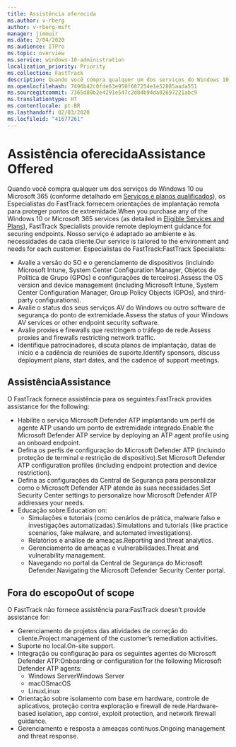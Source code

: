 ```yaml
---
title: Assistência oferecida
ms.author: v-rberg
author: v-rberg-msft
manager: jimmuir
ms.date: 2/04/2020
ms.audience: ITPro
ms.topic: overview
ms.service: windows-10-administration
localization_priority: Priority
ms.collection: FastTrack
description: Quando você compra qualquer um dos serviços do Windows 10 ou Microsoft 365, os Especialistas do FastTrack fornecem orientações de implantação remota para proteger pontos de extremidade. Nosso serviço é adaptado ao ambiente e às necessidades de cada cliente.
ms.openlocfilehash: 7496b42c0fde63e950f687254e1e52085aada551
ms.sourcegitcommit: 7365d80b2e4291e547c2d84b94da02697221abc9
ms.translationtype: HT
ms.contentlocale: pt-BR
ms.lasthandoff: 02/03/2020
ms.locfileid: "41677261"
---
```

# <a name="assistance-offered"></a><span data-ttu-id="ef83e-104">Assistência oferecida</span><span class="sxs-lookup"><span data-stu-id="ef83e-104">Assistance Offered</span></span>  

<span data-ttu-id="ef83e-105">Quando você compra qualquer um dos serviços do Windows 10 ou Microsoft 365 (conforme detalhado em [Serviços e planos qualificados](M365-eligible-services-and-plans.md)), os Especialistas do FastTrack fornecem orientações de implantação remota para proteger pontos de extremidade.</span><span class="sxs-lookup"><span data-stu-id="ef83e-105">When you purchase any of the Windows 10 or Microsoft 365 services (as detailed in [Eligible Services and Plans](M365-eligible-services-and-plans.md)), FastTrack Specialists provide remote deployment guidance for securing endpoints.</span></span> <span data-ttu-id="ef83e-106">Nosso serviço é adaptado ao ambiente e às necessidades de cada cliente.</span><span class="sxs-lookup"><span data-stu-id="ef83e-106">Our service is tailored to the environment and needs for each customer.</span></span> <span data-ttu-id="ef83e-107">Especialistas do FastTrack:</span><span class="sxs-lookup"><span data-stu-id="ef83e-107">FastTrack Specialists:</span></span>
- <span data-ttu-id="ef83e-108">Avalie a versão do SO e o gerenciamento de dispositivos (incluindo Microsoft Intune, System Center Configuration Manager, Objetos de Política de Grupo (GPOs) e configurações de terceiros).</span><span class="sxs-lookup"><span data-stu-id="ef83e-108">Assess the OS version and device management (including Microsoft Intune, System Center Configuration Manager, Group Policy Objects (GPOs), and third-party configurations).</span></span>
- <span data-ttu-id="ef83e-109">Avalie o status dos seus serviços AV do Windows ou outro software de segurança do ponto de extremidade.</span><span class="sxs-lookup"><span data-stu-id="ef83e-109">Assess the status of your Windows AV services or other endpoint security software.</span></span>
- <span data-ttu-id="ef83e-110">Avalie proxies e firewalls que restringem o tráfego de rede.</span><span class="sxs-lookup"><span data-stu-id="ef83e-110">Assess proxies and firewalls restricting network traffic.</span></span>
- <span data-ttu-id="ef83e-111">Identifique patrocinadores, discuta planos de implantação, datas de início e a cadência de reuniões de suporte.</span><span class="sxs-lookup"><span data-stu-id="ef83e-111">Identify sponsors, discuss deployment plans, start dates, and the cadence of support meetings.</span></span>

## <a name="assistance"></a><span data-ttu-id="ef83e-112">Assistência</span><span class="sxs-lookup"><span data-stu-id="ef83e-112">Assistance</span></span>

<span data-ttu-id="ef83e-113">O FastTrack fornece assistência para os seguintes:</span><span class="sxs-lookup"><span data-stu-id="ef83e-113">FastTrack provides assistance for the following:</span></span>
- <span data-ttu-id="ef83e-114">Habilite o serviço Microsoft Defender ATP implantando um perfil de agente ATP usando um ponto de extremidade integrado.</span><span class="sxs-lookup"><span data-stu-id="ef83e-114">Enable the Microsoft Defender ATP service by deploying an ATP agent profile using an onboard endpoint.</span></span>
- <span data-ttu-id="ef83e-115">Defina os perfis de configuração do Microsoft Defender ATP (incluindo proteção de terminal e restrição de dispositivo).</span><span class="sxs-lookup"><span data-stu-id="ef83e-115">Set Microsoft Defender ATP configuration profiles (including endpoint protection and device restriction).</span></span>
- <span data-ttu-id="ef83e-116">Defina as configurações da Central de Segurança para personalizar como o Microsoft Defender ATP atende às suas necessidades.</span><span class="sxs-lookup"><span data-stu-id="ef83e-116">Set Security Center settings to personalize how Microsoft Defender ATP addresses your needs.</span></span>
- <span data-ttu-id="ef83e-117">Educação sobre:</span><span class="sxs-lookup"><span data-stu-id="ef83e-117">Education on:</span></span>
    - <span data-ttu-id="ef83e-118">Simulações e tutoriais (como cenários de prática, malware falso e investigações automatizadas).</span><span class="sxs-lookup"><span data-stu-id="ef83e-118">Simulations and tutorials (like practice scenarios, fake malware, and automated investigations).</span></span>
    - <span data-ttu-id="ef83e-119">Relatórios e análise de ameaças.</span><span class="sxs-lookup"><span data-stu-id="ef83e-119">Reporting and threat analytics.</span></span>
    - <span data-ttu-id="ef83e-120">Gerenciamento de ameaças e vulnerabilidades.</span><span class="sxs-lookup"><span data-stu-id="ef83e-120">Threat and vulnerability management.</span></span>
    - <span data-ttu-id="ef83e-121">Navegando no portal da Central de Segurança do Microsoft Defender.</span><span class="sxs-lookup"><span data-stu-id="ef83e-121">Navigating the Microsoft Defender Security Center portal.</span></span>

## <a name="out-of-scope"></a><span data-ttu-id="ef83e-122">Fora do escopo</span><span class="sxs-lookup"><span data-stu-id="ef83e-122">Out of scope</span></span>

<span data-ttu-id="ef83e-123">O FastTrack não fornece assistência para:</span><span class="sxs-lookup"><span data-stu-id="ef83e-123">FastTrack doesn’t provide assistance for:</span></span>
- <span data-ttu-id="ef83e-124">Gerenciamento de projetos das atividades de correção do cliente.</span><span class="sxs-lookup"><span data-stu-id="ef83e-124">Project management of the customer’s remediation activities.</span></span>
- <span data-ttu-id="ef83e-125">Suporte no local.</span><span class="sxs-lookup"><span data-stu-id="ef83e-125">On-site support.</span></span>
- <span data-ttu-id="ef83e-126">Integração ou configuração para os seguintes agentes do Microsoft Defender ATP:</span><span class="sxs-lookup"><span data-stu-id="ef83e-126">Onboarding or configuration for the following Microsoft Defender ATP agents:</span></span>
   - <span data-ttu-id="ef83e-127">Windows Server</span><span class="sxs-lookup"><span data-stu-id="ef83e-127">Windows Server</span></span>
   - <span data-ttu-id="ef83e-128">macOS</span><span class="sxs-lookup"><span data-stu-id="ef83e-128">macOS</span></span>
   - <span data-ttu-id="ef83e-129">Linux</span><span class="sxs-lookup"><span data-stu-id="ef83e-129">Linux</span></span>
- <span data-ttu-id="ef83e-130">Orientação sobre isolamento com base em hardware, controle de aplicativos, proteção contra exploração e firewall de rede.</span><span class="sxs-lookup"><span data-stu-id="ef83e-130">Hardware-based isolation, app control, exploit protection, and network firewall guidance.</span></span>
- <span data-ttu-id="ef83e-131">Gerenciamento e resposta a ameaças contínuos.</span><span class="sxs-lookup"><span data-stu-id="ef83e-131">Ongoing management and threat response.</span></span>

